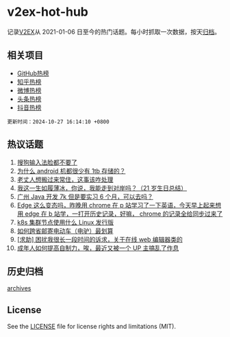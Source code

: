 # v2ex-hot-hub

 记录[V2EX](https://www.v2ex.com/)从 2021-01-06 日至今的热门话题。每小时抓取一次数据，按天[归档](archives)。
 
 ## 相关项目

- [GitHub热榜](https://github.com/lonnyzhang423/github-hot-hub)
- [知乎热榜](https://github.com/lonnyzhang423/zhihu-hot-hub)
- [微博热榜](https://github.com/lonnyzhang423/weibo-hot-hub)
- [头条热榜](https://github.com/lonnyzhang423/toutiao-hot-hub)
- [抖音热榜](https://github.com/lonnyzhang423/douyin-hot-hub)


 `更新时间：2024-10-27 16:14:10 +0800`

## 热议话题

1. [搜狗输入法脸都不要了](https://www.v2ex.com/t/1083917)
1. [为什么 android 机都很少有 1tb 存储的？](https://www.v2ex.com/t/1083948)
1. [老丈人想搬过来常住，这事该咋处理](https://www.v2ex.com/t/1083958)
1. [我这一生如履薄冰，你说，我能走到对岸吗？（21 岁生日总结）](https://www.v2ex.com/t/1083931)
1. [广州 Java 开发 7k 但是要实习 6 个月，可以去吗？](https://www.v2ex.com/t/1083867)
1. [Edge 这么变态吗，昨晚用 chrome 在 p 站学习了一下英语，今天早上起来想用 edge 在 b 站学，一打开历史记录，好嘛， chrome 的记录全给同步过来了](https://www.v2ex.com/t/1083955)
1. [k8s 集群节点使用什么 Linux 发行版](https://www.v2ex.com/t/1083860)
1. [如何跨省邮寄电动车（电驴）最划算](https://www.v2ex.com/t/1083983)
1. [[求助] 困扰我很长一段时间的诉求，关于在线 web 编辑器类的](https://www.v2ex.com/t/1083879)
1. [成年人如何提高自制力，唉，最近又被一个 UP 主搞乱了作息](https://www.v2ex.com/t/1083954)

## 历史归档

[archives](archives)

## License

See the [LICENSE](LICENSE) file for license rights and limitations (MIT).

